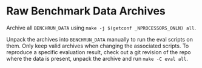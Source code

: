 # Raw Benchmark Data Archives

Archive all `BENCHRUN_DATA` using `make -j $(getconf _NPROCESSORS_ONLN) all`.

Unpack the archives into `BENCHRUN_DATA` manually to run the eval scripts on them. Only keep valid archives when changing the associated scripts. To reproduce a specific evaluation result, check out a git revision of the repo where the data is present, unpack the archive and run `make -C eval all`.
